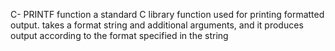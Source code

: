 C- PRINTF function
 a standard C library function used for printing formatted output. 
    takes a format string and additional arguments, and it produces output according to the format specified in the string
